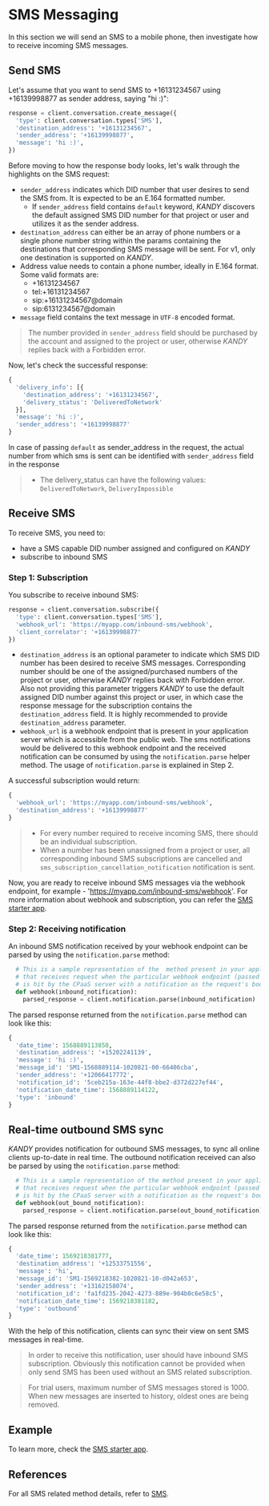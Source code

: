 # SMS Messaging
In this section we will send an SMS to a mobile phone, then investigate how to receive incoming SMS messages.

## Send SMS
Let's assume that you want to send SMS to +16131234567 using +16139998877 as sender address, saying "hi :)":

```python
response = client.conversation.create_message({
  'type': client.conversation.types['SMS'],
  'destination_address': '+16131234567',
  'sender_address': '+16139998877',
  'message': 'hi :)',
})
```
Before moving to how the response body looks, let's walk through the highlights on the SMS request:

+ `sender_address` indicates which DID number that user desires to send the SMS from. It is expected to be an E.164 formatted number.
    + If `sender_address` field contains `default` keyword, $KANDY$ discovers the default assigned SMS DID number for that project or user and utilizes it as the sender address.
+ `destination_address` can either be an array of phone numbers or a single phone number string within the params containing the destinations that corresponding SMS message will be sent. For v1, only one destination is supported on $KANDY$.
+ Address value needs to contain a phone number, ideally in E.164 format. Some valid formats are:
  - +16131234567
  - tel:+16131234567
  - sip:+16131234567@domain
  - sip:6131234567@domain
+ `message` field contains the text message in `UTF-8` encoded format.

> The number provided in `sender_address` field should be purchased by the account and assigned to the project or user, otherwise $KANDY$ replies back with a Forbidden error.

Now, let's check the successful response:

```python
{
  'delivery_info': [{
    'destination_address': '+16131234567',
    'delivery_status': 'DeliveredToNetwork'
  }],
  'message': 'hi :)',
  'sender_address': '+16139998877'
}
```
In case of passing `default` as sender_address in the request, the actual number from which sms is sent can be identified with `sender_address` field in the response

> + The delivery_status can have the following values: `DeliveredToNetwork`, `DeliveryImpossible`


## Receive SMS
To receive SMS, you need to:

+ have a SMS capable DID number assigned and configured on $KANDY$
+ subscribe to inbound SMS

### Step 1: Subscription
You subscribe to receive inbound SMS:

```python
response = client.conversation.subscribe({
  'type': client.conversation.types['SMS'],
  'webhook_url': 'https://myapp.com/inbound-sms/webhook',
  'client_correlator': '+16139998877'
})
```
<!-- test request/response and modify the params accordingly -->
+ `destination_address` is an optional parameter to indicate which SMS DID number has been desired to receive SMS messages. Corresponding number should be one of the assigned/purchased numbers of the project or user, otherwise $KANDY$ replies back with Forbidden error. Also not providing this parameter triggers $KANDY$ to use the default assigned DID number against this project or user, in which case the response message for the subscription contains the `destination_address` field. It is highly recommended to provide `destination_address` parameter.
+ `webhook_url` is a webhook endpoint that is present in your application server which is accessible from the public web. The sms notifications would be delivered to this webhook endpoint and the received notification can be consumed by using the `notification.parse` helper method. The usage of `notification.parse` is explained in Step 2.

A successful subscription would return:
```python
{
  'webhook_url': 'https://myapp.com/inbound-sms/webhook',
  'destination_address': '+16139998877'
}
```

> + For every number required to receive incoming SMS, there should be an individual subscription.
> + When a number has been unassigned from a project or user, all corresponding inbound SMS subscriptions are cancelled and `sms_subscription_cancellation_notification` notification is sent.

Now, you are ready to receive inbound SMS messages via the webhook endpoint, for example - 'https://myapp.com/inbound-sms/webhook'. For more information about webhook and subscription, you can refer the [SMS starter app](https://github.com/Kandy-IO/kandy-cpaas-python-sdk/tree/v1.2.3/examples/sms).

### Step 2: Receiving notification
An inbound SMS notification received by your webhook endpoint can be parsed by using the `notification.parse` method:

```python
  # This is a sample representation of the  method present in your application server
  # that receives request when the particular webhook endpoint (passed as webhook_url)
  # is hit by the CPaaS server with a notification as the request's body.
  def webhook(inbound_notification):
    parsed_response = client.notification.parse(inbound_notification)
```
The parsed response returned from the `notification.parse` method can look like this:
```python
{
  'date_time': 1568889113850,
  'destination_address': '+15202241139',
  'message': 'hi :)',
  'message_id': 'SM1-1568889114-1020821-00-66406cba',
  'sender_address': '+12066417772',
  'notification_id': '5ceb215a-163e-44f8-bbe2-d372d227ef44',
  'notification_date_time': 1568889114122,
  'type': 'inbound'
}
```

## Real-time outbound SMS sync
$KANDY$ provides notification for outbound SMS messages, to sync all online clients up-to-date in real time. The outbound notification received can also be parsed by using the `notification.parse` method:

```python
  # This is a sample representation of the method present in your application server
  # that receives request when the particular webhook endpoint (passed as webhook_url)
  # is hit by the CPaaS server with a notification as the request's body.
  def webhook(out_bound_notification):
    parsed_response = client.notification.parse(out_bound_notification)
```
The parsed response returned from the `notification.parse` method can look like this:

```python
{
  'date_time': 1569218381777,
  'destination_address': '+12533751556',
  'message': 'hi',
  'message_id': 'SM1-1569218382-1020821-10-d042a653',
  'sender_address': '+13162158074',
  'notification_id': 'fa1fd235-2042-4273-889e-904b0c6e58c5',
  'notification_date_time': 1569218381182,
  'type': 'outbound'
}
```
With the help of this notification, clients can sync their view on sent SMS messages in real-time.

> In order to receive this notification, user should have inbound SMS subscription. Obviously this notification cannot be provided when only send SMS has been used without an SMS related subscription.

> For trial users, maximum number of SMS messages stored is 1000. When new messages are inserted to history, oldest ones are being removed.

## Example
To learn more, check the [SMS starter app](https://github.com/Kandy-IO/kandy-cpaas-python-sdk/tree/v1.2.3/examples/sms).

## References
For all SMS related method details, refer to [SMS](/developer/references/python/1.2.0#sms-send).
